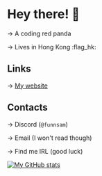 # Hey there! :wave:
  → A coding red panda

  → Lives in Hong Kong :flag_hk:

## Links
  → [My website](https://funnsam.github.io/)

## Contacts
  → Discord (`@funnsam`)

  → Email (I won't read though)

  → Find me IRL (good luck)

[![My GitHub stats](https://github-readme-stats.vercel.app/api?username=funnsam&theme=vue-dark)](https://github.com/anuraghazra/github-readme-stats)
